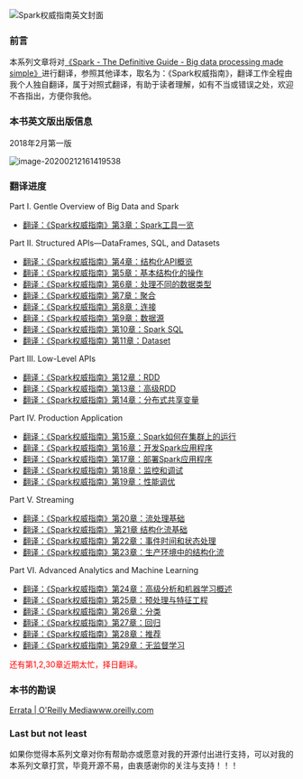 ![Spark权威指南英文封面](http://q4vftizgw.bkt.clouddn.com/SparkTheDefinitiveGuide/Spark权威指南封面.jpg)

### 前言

本系列文章将对[《Spark - The Definitive Guide - Big data processing made simple》](https://github.com/databricks/Spark-The-Definitive-Guide)进行翻译，参照其他译本，取名为：《Spark权威指南》，翻译工作全程由我个人独自翻译，属于对照式翻译，有助于读者理解，如有不当或错误之处，欢迎不吝指出，方便你我他。

### 本书英文版出版信息

2018年2月第一版

![image-20200212161419538](http://q4vftizgw.bkt.clouddn.com/SparkTheDefinitiveGuide//image-20200212161419538.png)

### **翻译进度**

Part I. Gentle Overview of Big Data and Spark

- [翻译：《Spark权威指南》第3章：Spark工具一览](https://snaildove.github.io/2019/11/07/Chapter3_A-Tour-of-Spark-Toolset(SparkTheDefinitiveGuide)_online/)

Part II. Structured APIs—DataFrames, SQL, and Datasets

- [翻译：《Spark权威指南》第4章：结构化API概览](https://snaildove.github.io/2019/08/05/Chapter4_StructuredAPIOverview(SparkTheDefinitiveGuide)_online/)
- [翻译：《Spark权威指南》第5章：基本结构化的操作](https://snaildove.github.io/2019/08/05/Chapter5_Basic-Structured-Operations(SparkTheDefinitiveGuide)_online/)
- [翻译：《Spark权威指南》第6章：处理不同的数据类型](https://snaildove.github.io/2019/08/05/Chapter6_Working-with-Different-Types-of-Data(SparkTheDefinitiveGuide)_online/)
- [翻译：《Spark权威指南》第7章：聚合](https://snaildove.github.io/2019/08/05/Chapter7_Aggregations(SparkTheDefinitiveGuide)_online/)
- [翻译：《Spark权威指南》第8章：连接](https://snaildove.github.io/2019/08/05/Chapter8-Joins(SparkTheDefinitiveGuide)_online/)
- [翻译：《Spark权威指南》第9章：数据源](https://snaildove.github.io/2019/10/20/Chapter9_DataSources(SparkTheDefinitiveGuide)_online/)
- [翻译：《Spark权威指南》第10章：Spark SQL](https://snaildove.github.io/2019/10/20/Chapter10_Spark-SQL(SparkTheDefinitiveGuide)_online/)
- [翻译：《Spark权威指南》第11章：Dataset](https://snaildove.github.io/2019/11/07/Chapter11_DataSets(SparkTheDefinitiveGuide)_online/)

Part III. Low-Level APIs

- [翻译：《Spark权威指南》第12章：RDD](https://snaildove.github.io/2019/11/07/Chapter12_Resilient-Distributed-Datasets-(RDDs)(SparkTheDefinitiveGuide)_online/)
- [翻译：《Spark权威指南》第13章：高级RDD](https://snaildove.github.io/2019/11/07/Chapter13_Advanced-RDDs(SparkTheDefinitiveGuide)_online/)
- [翻译：《Spark权威指南》第14章：分布式共享变量](https://snaildove.github.io/2019/11/07/Chapter14_Distributed-Shared-Variables(SparkTheDefinitiveGuide)_online/)

Part IV. Production Application

- [翻译：《Spark权威指南》第15章：Spark如何在集群上的运行](https://snaildove.github.io/2019/08/05/Chapter15_HowSparkRuns-on-a-Cluster(SparkTheDefinitiveGuide)_online/)
- [翻译：《Spark权威指南》第16章：开发Spark应用程序](https://snaildove.github.io/2019/08/05/Chapter16_DevelopingSparkApplications(SparkTheDefinitiveGuide)_online/)
- [翻译：《Spark权威指南》第17章：部署Spark应用程序](https://snaildove.github.io/2019/08/07/Chapter17_Deploying-Spark(SparkTheDefinitiveGuide)_online/)
- [翻译：《Spark权威指南》第18章：监控和调试](https://snaildove.github.io/2019/08/10/Chapter18_Monitoring-and-Debugging(SparkTheDefinitiveGuide)_online/)
- [翻译：《Spark权威指南》第19章：性能调优](https://snaildove.github.io/2019/08/13/Chapter19_Performance-Tuning(SparkTheDefinitiveGuide)_online/)

Part V. Streaming

- [翻译：《Spark权威指南》第20章：流处理基础](https://snaildove.github.io/2019/06/02/Chapter20_StreamProcessingFundamentals(SparkTheDefinitiveGuide)_online/)
- [翻译：《Spark权威指南》 第21章 结构化流基础](https://snaildove.github.io/2019/06/28/Chapter21_StructuredStreamingBasics(SparkTheDefinitiveGuide)_online/)
- [翻译：《Spark权威指南》第22章：事件时间和状态处理](https://snaildove.github.io/2019/07/28/Chapter22_EventTimeAndStatefulProcessing(SparkTheDefinitiveGuide)_online/)
- [翻译：《Spark权威指南》第23章：生产环境中的结构化流](https://snaildove.github.io/2019/08/10/Chapter23_StructuredStreamingInProduction(SparkTheDefinitiveGuide)_online/)

Part VI. Advanced Analytics and Machine Learning

- [翻译：《Spark权威指南》第24章：高级分析和机器学习概述](https://snaildove.github.io/2019/08/20/Chapter24_Advanced-Analytics-and-Machine-Learning-Overview(SparkTheDefinitiveGuide)_online/)
- [翻译：《Spark权威指南》第25章：预处理与特征工程](https://snaildove.github.io/2019/08/26/Chapter25_PreprocessingAndFeature(SparkTheDefinitiveGuide)_online/)
- [翻译：《Spark权威指南》第26章：分类](https://snaildove.github.io/2019/09/01/Chapter26_Classification(SparkTheDefinitiveGuide)_online/)
- [翻译：《Spark权威指南》第27章：回归](https://snaildove.github.io/2019/09/01/Chapter27_Regression(SparkTheDefinitiveGuide)_online/)
- [翻译：《Spark权威指南》第28章：推荐](https://snaildove.github.io/2019/08/31/Chapter28_Recommendation(SparkTheDefinitiveGuide)_online/)
- [翻译：《Spark权威指南》第29章：无监督学习](https://snaildove.github.io/2019/08/05/Chapter29-Unsupervised-Learning_online/)

<font color="red">还有第1,2,30章近期太忙，择日翻译。</font>

### 本书的勘误

[Errata | O'Reilly Mediawww.oreilly.com](https%3A//www.oreilly.com/catalog/errata.csp%3Fisbn%3D0636920034957)

### Last but not least

如果你觉得本系列文章对你有帮助亦或愿意对我的开源付出进行支持，可以对我的本系列文章打赏，毕竟开源不易，由衷感谢你的关注与支持！！！

